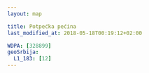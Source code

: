 ```yaml
---
layout: map

title: Potpećka pećina
last_modified_at: 2018-05-18T00:19:12+02:00

WDPA: [328899]
geoSrbija:
  L1_183: [12]
---
```

